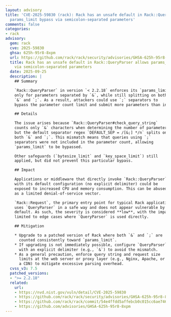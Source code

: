 ```yaml
---
layout: advisory
title: 'CVE-2025-59830 (rack): Rack has an unsafe default in Rack::QueryParser allows
  params_limit bypass via semicolon-separated parameters'
comments: false
categories:
- rack
advisory:
  gem: rack
  cve: 2025-59830
  ghsa: 625h-95r8-8xpm
  url: https://github.com/rack/rack/security/advisories/GHSA-625h-95r8-8xpm
  title: Rack has an unsafe default in Rack::QueryParser allows params_limit bypass
    via semicolon-separated parameters
  date: 2025-09-25
  description: |
    ## Summary

    `Rack::QueryParser` in version `< 2.2.18` enforces its `params_limit`
    only for parameters separated by `&`, while still splitting on both
    `&` and `;`. As a result, attackers could use `;` separators to
    bypass the parameter count limit and submit more parameters than intended.

    ## Details

    The issue arises because `Rack::QueryParser#check_query_string`
    counts only `&` characters when determining the number of parameters,
    but the default separator regex `DEFAULT_SEP = /[&;] */n` splits on
    both `&` and `;`. This mismatch means that queries using `;`
    separators were not included in the parameter count, allowing
    `params_limit` to be bypassed.

    Other safeguards (`bytesize_limit` and `key_space_limit`) still
    applied, but did not prevent this particular bypass.

    ## Impact

    Applications or middleware that directly invoke `Rack::QueryParser`
    with its default configuration (no explicit delimiter) could be
    exposed to increased CPU and memory consumption. This can be abused
    as a limited denial-of-service vector.

    `Rack::Request`, the primary entry point for typical Rack applications,
    uses `QueryParser` in a safe way and does not appear vulnerable by
    default. As such, the severity is considered **low**, with the impact
    limited to edge cases where `QueryParser` is used directly.

    ## Mitigation

    * Upgrade to a patched version of Rack where both `&` and `;` are
      counted consistently toward `params_limit`.
    * If upgrading is not immediately possible, configure `QueryParser`
      with an explicit delimiter (e.g., `&`) to avoid the mismatch.
    * As a general precaution, enforce query string and request size
      limits at the web server or proxy layer (e.g., Nginx, Apache, or
      a CDN) to mitigate excessive parsing overhead.
  cvss_v3: 7.5
  patched_versions:
  - ">= 2.2.18"
  related:
    url:
    - https://nvd.nist.gov/vuln/detail/CVE-2025-59830
    - https://github.com/rack/rack/security/advisories/GHSA-625h-95r8-8xpm
    - https://github.com/rack/rack/commit/54e4ffdd5affebcb0c015cc6ae74635c0831ed71
    - https://github.com/advisories/GHSA-625h-95r8-8xpm
---
```

